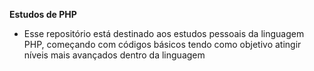 ﻿**Estudos de PHP**

- Esse repositório está destinado aos estudos pessoais da linguagem PHP, começando com códigos básicos tendo como objetivo atingir níveis mais avançados dentro da linguagem

